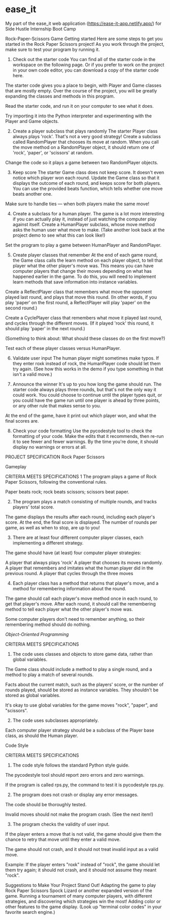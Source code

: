 # ease_it
My part of the ease_it web application (https://ease-it-app.netlify.app/) for Side Hustle Internship Boot Camp

Rock-Paper-Scissors Game
Getting started
Here are some steps to get you started in the Rock Paper Scissors project! As you work through the project, make sure to test your program by running it.

1. Check out the starter code
You can find all of the starter code in the workspace on the following page. Or if you prefer to work on the project in your own code editor, you can download a copy of the starter code here.

The starter code gives you a place to begin, with Player and Game classes that are mostly empty. Over the course of the project, you will be greatly expanding the classes and methods in this program.

Read the starter code, and run it on your computer to see what it does.

Try importing it into the Python interpreter and experimenting with the Player and Game objects.

2. Create a player subclass that plays randomly
The starter Player class always plays 'rock'. That's not a very good strategy! Create a subclass called RandomPlayer that chooses its move at random. When you call the move method on a RandomPlayer object, it should return one of 'rock', 'paper', or 'scissors' at random.

Change the code so it plays a game between two RandomPlayer objects.

3. Keep score
The starter Game class does not keep score. It doesn't even notice which player won each round. Update the Game class so that it displays the outcome of each round, and keeps score for both players. You can use the provided beats function, which tells whether one move beats another one.

Make sure to handle ties — when both players make the same move!

4. Create a subclass for a human player.
The game is a lot more interesting if you can actually play it, instead of just watching the computer play against itself. Create a HumanPlayer subclass, whose move method asks the human user what move to make. (Take another look back at the project demo to see what this can look like!)

Set the program to play a game between HumanPlayer and RandomPlayer.

5. Create player classes that remember
At the end of each game round, the Game class calls the learn method on each player object, to tell that player what the other player's move was. This means you can have computer players that change their moves depending on what has happened earlier in the game. To do this, you will need to implement learn methods that save information into instance variables.

Create a ReflectPlayer class that remembers what move the opponent played last round, and plays that move this round. (In other words, if you play 'paper' on the first round, a ReflectPlayer will play 'paper' on the second round.)

Create a CyclePlayer class that remembers what move it played last round, and cycles through the different moves. (If it played 'rock' this round, it should play 'paper' in the next round.)

(Something to think about: What should these classes do on the first move?)

Test each of these player classes versus HumanPlayer.

6. Validate user input
The human player might sometimes make typos. If they enter roxk instead of rock, the HumanPlayer code should let them try again. (See how this works in the demo if you type something in that isn't a valid move.)

7. Announce the winner
It's up to you how long the game should run. The starter code always plays three rounds, but that's not the only way it could work. You could choose to continue until the player types quit, or you could have the game run until one player is ahead by three points, or any other rule that makes sense to you.

At the end of the game, have it print out which player won, and what the final scores are.

8. Check your code formatting
Use the pycodestyle tool to check the formatting of your code. Make the edits that it recommends, then re-run it to see fewer and fewer warnings. By the time you're done, it should display no warnings or errors at all.

PROJECT SPECIFICATION
Rock Paper Scissors

Gameplay

CRITERIA
MEETS SPECIFICATIONS
1 The program plays a game of Rock Paper Scissors, following the conventional rules.

Paper beats rock; rock beats scissors; scissors beat paper.

2. The program plays a match consisting of multiple rounds, and tracks players' total score.

The game displays the results after each round, including each player's score. At the end, the final score is displayed.
The number of rounds per game, as well as when to stop, are up to you!

3. There are at least four different computer player classes, each implementing a different strategy.

The game should have (at least) four computer player strategies:

A player that always plays 'rock'
A player that chooses its moves randomly.
A player that remembers and imitates what the human player did in the previous round.
A player that cycles through the three moves

4. Each player class has a method that returns that player's move, and a method for remembering information about the round.

The game should call each player's move method once in each round, to get that player's move. After each round, it should call the remembering method to tell each player what the other player's move was.

Some computer players don't need to remember anything, so their remembering method should do nothing.

*Object-Oriented Programming*

CRITERIA
MEETS SPECIFICATIONS
1. The code uses classes and objects to store game data, rather than global variables.

The Game class should include a method to play a single round, and a method to play a match of several rounds.

Facts about the current match, such as the players' score, or the number of rounds played, should be stored as instance variables. They shouldn't be stored as global variables.

It's okay to use global variables for the game moves "rock", "paper", and "scissors".

2. The code uses subclasses appropriately.

Each computer player strategy should be a subclass of the Player base class, as should the Human player.

Code Style

CRITERIA
MEETS SPECIFICATIONS
1. The code style follows the standard Python style guide.

The pycodestyle tool should report zero errors and zero warnings.

If the program is called rps.py, the command to test it is pycodestyle rps.py.

2. The program does not crash or display any error messages.

The code should be thoroughly tested.

Invalid moves should not make the program crash. (See the next item!)

3. The program checks the validity of user input.

If the player enters a move that is not valid, the game should give them the chance to retry that move until they enter a valid move.

The game should not crash, and it should not treat invalid input as a valid move.

Example:
If the player enters "roxk" instead of "rock", the game should let them try again; it should not crash, and it should not assume they meant "rock".

Suggestions to Make Your Project Stand Out!
Adapting the game to play Rock Paper Scissors Spock Lizard or another expanded version of the game.
Running a tournament of many computer players, with different strategies, and discovering which strategies win the most!
Adding color or other features to the game display. (Look up "terminal color codes" in your favorite search engine.)